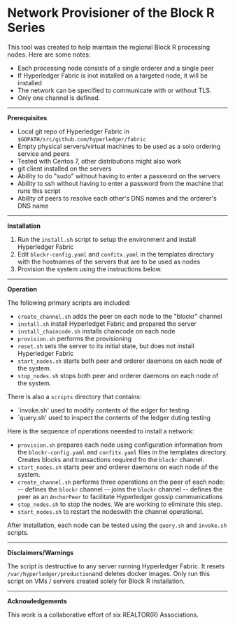 # Network Provisioner of the Block R Series

This tool was created to help maintain the regional Block R processing nodes.  Here are some notes:

- Each processing node consists of a single orderer and a single peer
- If Hyperledger Fabric is inot installed on a targeted node, it will be installed
- The network can be specified to communicate with or without TLS.   
- Only one channel is defined. 

---

**Prerequisites**

- Local git repo of Hyperledger Fabric in `$GOPATH/src/github.com/hyperledger/fabric`
- Empty physical servers/virtual machines to be used as a solo ordering service and peers
- Tested with Centos 7, other distributions might also work
- git client installed on the servers
- Ability to do "sudo" without having to enter a password on the servers
- Ability to ssh without having to enter a password from the machine that runs this script
- Ability of peers to resolve each other's DNS names and the orderer's DNS name

---

**Installation**

1. Run the `install.sh` script to setup the environment and install Hyperledger Fabric
2. Edit `blockr-config.yaml` and `confitx.yaml` in the templates directory with the hostnames of the servers that are to be used as nodes 
3. Provision the system using the instructions below. 

---

**Operation**

The following primary scripts are included:

- `create_channel.sh` adds the peer on each node to the "blockr" channel  
- `install.sh` install Hyperledget Fabric and prepared the server 
- `install_chaincode.sh` installs chaincode on each node 
- `provision.sh` performs the provisioning 
- `reset.sh` sets the server to its initial state, but does not install Hyperledger Fabric 
- `start_nodes.sh` starts both peer and orderer daemons on each node of the system. 
- `stop_nodes.sh` stops both peer and orderer daemons on each node of the system. 

There is also a `scripts` directory that contains:

- `invoke.sh' used to modify contents of the edger for testing
- `query.sh' used to inspect the contents of the ledger duting testing

Here is the sequence of operations neeeded to install a network: 

- `provision.sh` prepares each node using configuration information from the `blockr-config.yaml` and `confitx.yaml` files in the templates directory.  Creates blocks and transactions required fro the `blockr` channel.    
- `start_nodes.sh` starts peer and orderer daemons on each node of the system. 
- `create_channel.sh` performs three operations on the peer of each node:
-- defines the `blockr` channel 
-- joins the `blockr` channel 
-- defines the peer as an `AnchorPeer` to facilitate Hyperledger gossip communications 
- `stop_nodes.sh` to stop the nodes.  We are working to eliminate this step.
- `start_nodes.sh` to restart the nodeswith the channel operational.

After installation, each node can be tested using the `query.sh` and `invoke.sh` scripts.

---

**Disclaimers/Warnings**

The script is destructive to any server running Hyperledger Fabric.  It resets `/var/hyperledger/production`and deletes docker images.  Only run this script on VMs / servers created solely for Block R installation.

---

**Acknowledgements**

This work is a collaborative effort of six REALTOR(R) Associations.

